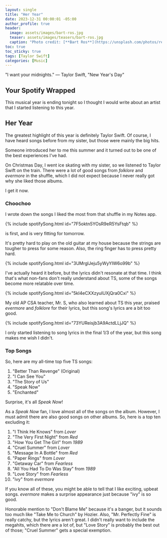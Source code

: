 ```yaml
---
layout: single
title: "Her Year"
date: 2023-12-31 00:00:01 -05:00
author_profile: true
header: 
  image: assets/images/bart-ros.jpg
  teaser: assets/images/teasers/bart-ros.jpg
  caption: "Photo credit: [**Bart Ros**](https://unsplash.com/photos/red-flowers-in-tilt-shift-lens-RG2-rUfjR-0)" 
toc: true
toc_sticky: true
tags: [Taylor Swift]
categories: [Music]
---
```


"I want your midnights." — Taylor Swift, "New Year's Day"

## Your Spotify Wrapped
This musical year is ending tonight so I thought I would write about an artist that I started listening to this year. 

## Her Year
The greatest highlight of this year is definitely Taylor Swift. Of course, I have heard songs before from my sister, but those were mainly the big hits. 

Someone introduced her to me this summer and it turned out to be one of the best experiences I've had. 

On Christmas Day, I went ice skating with my sister, so we listened to Taylor Swift on the train. There were a lot of good songs from *folklore* and *evermore* in the shuffle, which I did not expect because I never really got why she liked those albums.

I get it now. 

### Choochoo
I wrote down the songs I liked the most from that shuffle in my Notes app.

{% include spotifySong.html id="7F5oktn5YOsR9eR5YsFtqb" %}

is first, and is very fitting for tomorrow. 

It's pretty hard to play on the old guitar at my house because the strings are tougher to press for some reason. Also, the ring finger has to press pretty hard. 

{% include spotifySong.html id="3UMrglJeju5yWyYIW6o99b" %}

I've actually heard it before, but the lyrics didn't resonate at that time. I think that's what non-fans don't really understand about TS, some of the songs become more relatable over time. 

{% include spotifySong.html id="5kI4eCXXzyuIUXjQra0Cxi" %}

My old AP CSA teacher, Mr. S, who also learned about TS this year, praised *evermore* and *folklore* for their lyrics, but this song's lyrics are a bit too good.

{% include spotifySong.html id="73YUReisjb3A9ActdLLjJQ" %}

I only started listening to song lyrics in the final 1/3 of the year, but this song makes me wish I didn't. 

### Top Songs
So, here are my all-time top five TS songs:

1. "Better Than Revenge" (Original)
2. "I Can See You"
3. "The Story of Us"
4. "Speak Now"
5. "Enchanted"

Surprise, it's all *Speak Now*!

As a *Speak Now* fan, I love almost all of the songs on the album. However, I must admit there are also good songs on other albums. So, here is a top ten excluding it:

1. "I Think He Knows" from *Lover*
2. "The Very First Night" from *Red*
3. "How You Get The Girl" from *1989*
4. "Cruel Summer" from *Lover*
5. "Message In A Bottle" from *Red*
6. "Paper Rings" from *Lover*
7. "Getaway Car" from *Fearless*
8. "All You Had To Do Was Stay" from *1989*
9. "Love Story" from *Fearless*
10. "ivy" from *evermore*

If you know all of these, you might be able to tell that I like exciting, upbeat songs. *evermore* makes a surprise appearance just because "ivy" is so good. 

Honorable mention to "Don't Blame Me" because it's a banger, but it sounds too much like "Take Me to Church" by Hozier. Also, "Mr. Perfectly Fine" is really catchy, but the lyrics aren't great. I didn't really want to include the megahits, which there are a lot of, but "Love Story" is probably the best out of those; "Cruel Summer" gets a special exemption. 